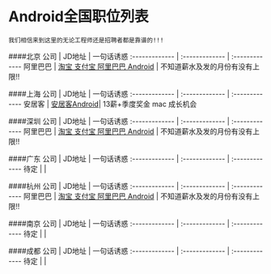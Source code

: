 Android全国职位列表 
==========  
`我们相信来到这里的无论工程师还是招聘者都是靠谱的!!!`

####北京
公司  | JD地址 | 一句话诱惑
:------------- | :------------- | :------------- 
阿里巴巴 | [淘宝 支付宝 阿里巴巴 Android](http://www.trinea.cn/jobs/alibaba-taobao-zhifubao-b2b-aliyun-jobs/) | 不知道薪水及发的月份有没有上限!!

####上海
公司  | JD地址 | 一句话诱惑
:------------- | :------------- | :------------- 
安居客 | [安居客Android](http://www.trinea.cn/jobs/anjuke-android-php-jobs/)| 13薪+季度奖金 mac 成长机会

####深圳
公司  | JD地址 | 一句话诱惑
:------------- | :------------- | :------------- 
阿里巴巴 | [淘宝 支付宝 阿里巴巴 Android](http://www.trinea.cn/jobs/alibaba-taobao-zhifubao-b2b-aliyun-jobs/) | 不知道薪水及发的月份有没有上限!!

####广东
公司  | JD地址 | 一句话诱惑
:------------- | :------------- | :------------- 
待定 |  | 

####杭州
公司  | JD地址 | 一句话诱惑
:------------- | :------------- | :------------- 
阿里巴巴 | [淘宝 支付宝 阿里巴巴 Android](http://www.trinea.cn/jobs/alibaba-taobao-zhifubao-b2b-aliyun-jobs/) | 不知道薪水及发的月份有没有上限!!

####南京
公司  | JD地址 | 一句话诱惑
:------------- | :------------- | :------------- 
待定 |  | 

####成都
公司  | JD地址 | 一句话诱惑
:------------- | :------------- | :------------- 
待定 |  | 
